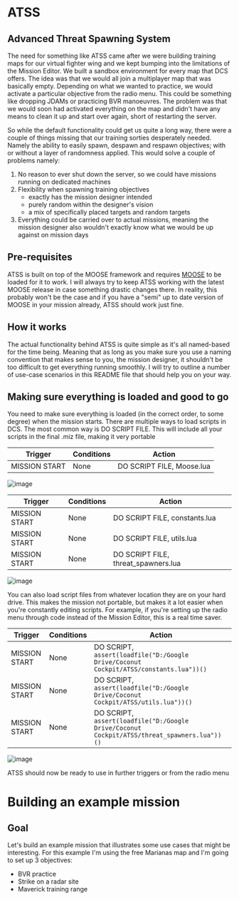 # ATSS
## Advanced Threat Spawning System

The need for something like ATSS came after we were building training maps for our virtual fighter wing and we kept bumping into the limitations of the Mission Editor. We built a sandbox environment for every map that DCS offers. The idea was that we would all join a multiplayer map that was basically empty. Depending on what we wanted to practice, we would activate a particular objective from the radio menu. This could be something like dropping JDAMs or practicing BVR manoeuvres. The problem was that we would soon had  activated everything on the map and didn't have any means to clean it up and start over again, short of restarting the server. 

So while the default functionality could get us quite a long way, there were a couple of things missing that our training sorties desperately needed. Namely the ability to easily spawn, despawn and respawn objectives; with or without a layer of randomness applied. This would solve a couple of problems namely:

1. No reason to ever shut down the server, so we could have missions running on dedicated machines
2. Flexibility when spawning training objectives
    * exactly has the mission designer intended
    * purely random within the designer's vision
    * a mix of specifically placed targets and random targets
3. Everything could be carried over to actual missions, meaning the mission designer also wouldn't exactly know what we would be up against on mission days

## Pre-requisites
ATSS is built on top of the MOOSE framework and requires [MOOSE](https://github.com/FlightControl-Master/MOOSE) to be loaded for it to work. I will always try to keep ATSS working with the latest MOOSE release in case something drastic changes there. In reality, this probably won't be the case and if you have a "semi" up to date version of MOOSE in your mission already, ATSS should work just fine. 

## How it works
The actual functionality behind ATSS is quite simple as it's all named-based for the time being. Meaning that as long as you make sure you use a naming convention that makes sense to you, the mission designer, it shouldn't be too difficult to get everything running smoothly. I will try to outline a number of use-case scenarios in this README file that should help you on your way. 

## Making sure everything is loaded and good to go
You need to make sure everything is loaded (in the correct order, to some degree) when the mission starts. There are multiple ways to load scripts in DCS. The most common way is DO SCRIPT FILE. This will include all your scripts in the final .miz file, making it very portable

| Trigger | Conditions | Action|
| -- | -- | -- |
| MISSION START | None | DO SCRIPT FILE, Moose.lua |

![image](https://user-images.githubusercontent.com/7821618/125203702-dfe24400-e279-11eb-8d89-7e097cdff300.png)

| Trigger | Conditions | Action|
| -- | -- | -- |
| MISSION START | None | DO SCRIPT FILE, constants.lua |
| MISSION START | None | DO SCRIPT FILE, utils.lua |
| MISSION START | None | DO SCRIPT FILE, threat_spawners.lua |

![image](https://user-images.githubusercontent.com/7821618/125203634-84b05180-e279-11eb-92e3-d652653c2671.png)


You can also load script files from whatever location they are on your hard drive. This makes the mission not portable, but makes it a lot easier when you're constantly editing scripts. For example, if you're setting up the radio menu through code instead of the Mission Editor, this is a real time saver. 

| Trigger | Conditions | Action|
| -- | -- | -- |
| MISSION START | None | DO SCRIPT, `assert(loadfile("D:/Google Drive/Coconut Cockpit/ATSS/constants.lua"))()` |
| MISSION START | None | DO SCRIPT, `assert(loadfile("D:/Google Drive/Coconut Cockpit/ATSS/utils.lua"))()` |
| MISSION START | None | DO SCRIPT, `assert(loadfile("D:/Google Drive/Coconut Cockpit/ATSS/threat_spawners.lua"))()` |

![image](https://user-images.githubusercontent.com/7821618/125204399-66e4eb80-e27d-11eb-9f9d-507522a1ad15.png)


ATSS should now be ready to use in further triggers or from the radio menu

# Building an example mission

## Goal
Let's build an example mission that illustrates some use cases that might be interesting. For this example I'm using the free Marianas map and I'm going to set up 3 objectives:

* BVR practice
* Strike on a radar site
* Maverick training range


